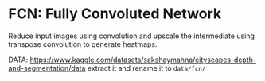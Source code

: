 # FCN: Fully Convoluted Network

Reduce input images using convolution and upscale the intermediate using transpose convolution to generate heatmaps.

DATA: https://www.kaggle.com/datasets/sakshaymahna/cityscapes-depth-and-segmentation/data
extract it and rename it to ```data/fcn/```